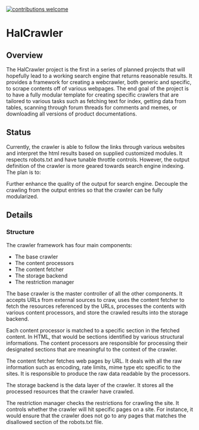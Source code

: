 [![contributions welcome](https://img.shields.io/badge/contributions-welcome-brightgreen.svg?style=flat)](https://github.com/dwyl/esta/issues)

# HalCrawler
## Overview
The HalCrawler project is the first in a series of planned projects that will hopefully lead to a working search engine that returns reasonable results. It provides a framework for creating a webcrawler, both generic and specific, to scrape contents off of various webpages. The end goal of the project is to have a fully modular template for creating specific crawlers that are tailored to various tasks such as fetching text for index, getting data from tables, scanning through forum threads for comments and memes, or downloading all versions of product documentations.

## Status
Currently, the crawler is able to follow the links through various websites and interpret the html results based on supplied customized modules. It respects robots.txt and have tunable throttle controls. However, the output definition of the crawler is more geared towards search engine indexing. The plan is to:

Further enhance the quality of the output for search engine.
Decouple the crawling from the output entries so that the crawler can be fully modularized.

## Details
### Structure
The crawler framework has four main components:

- The base crawler
- The content processors
- The content fetcher
- The storage backend
- The restriction manager

The base crawler is the master controller of all the other components. It accepts URLs from external sources to craw, uses the content fetcher to fetch the resources referenced by the URLs, processes the contents with various content processors, and store the crawled results into the storage backend.

Each content processor is matched to a specific section in the fetched content. In HTML, that would be sections identified by various structural informations. The content processors are responsible for processing their designated sections that are meaningful to the context of the crawler.

The content fetcher fetches web pages by URL. It deals with all the raw information such as encoding, rate limits, mime type etc specific to the sites. It is responsible to produce the raw data readable by the processors.

The storage backend is the data layer of the crawler. It stores all the processed resources that the crawler have crawled.

The restriction manager checks the restrictions for crawling the site. It controls whether the crawler will hit specific pages on a site. For instance, it would ensure that the crawler does not go to any pages that matches the disallowed section of the robots.txt file.
